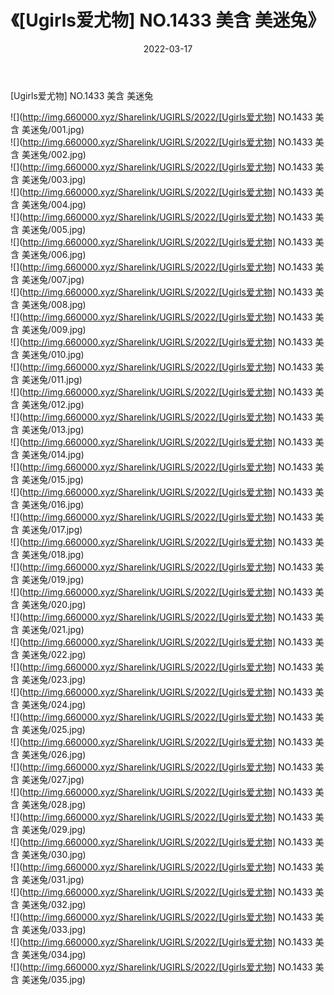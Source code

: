 ﻿---
layout: post
title:  《[Ugirls爱尤物] NO.1433 美含 美迷兔》
date:   2022-03-17
img: http://img.660000.xyz/Sharelink/UGIRLS/2022/[Ugirls爱尤物] NO.1433 美含 美迷兔/000.jpg
categories: [美女, 清纯, 唯美]
---

[Ugirls爱尤物] NO.1433 美含 美迷兔

 ![](http://img.660000.xyz/Sharelink/UGIRLS/2022/[Ugirls爱尤物] NO.1433 美含 美迷兔/001.jpg) <br>![](http://img.660000.xyz/Sharelink/UGIRLS/2022/[Ugirls爱尤物] NO.1433 美含 美迷兔/002.jpg) <br>![](http://img.660000.xyz/Sharelink/UGIRLS/2022/[Ugirls爱尤物] NO.1433 美含 美迷兔/003.jpg) <br>![](http://img.660000.xyz/Sharelink/UGIRLS/2022/[Ugirls爱尤物] NO.1433 美含 美迷兔/004.jpg) <br>![](http://img.660000.xyz/Sharelink/UGIRLS/2022/[Ugirls爱尤物] NO.1433 美含 美迷兔/005.jpg) <br>![](http://img.660000.xyz/Sharelink/UGIRLS/2022/[Ugirls爱尤物] NO.1433 美含 美迷兔/006.jpg) <br>![](http://img.660000.xyz/Sharelink/UGIRLS/2022/[Ugirls爱尤物] NO.1433 美含 美迷兔/007.jpg) <br>![](http://img.660000.xyz/Sharelink/UGIRLS/2022/[Ugirls爱尤物] NO.1433 美含 美迷兔/008.jpg) <br>![](http://img.660000.xyz/Sharelink/UGIRLS/2022/[Ugirls爱尤物] NO.1433 美含 美迷兔/009.jpg) <br>![](http://img.660000.xyz/Sharelink/UGIRLS/2022/[Ugirls爱尤物] NO.1433 美含 美迷兔/010.jpg) <br>![](http://img.660000.xyz/Sharelink/UGIRLS/2022/[Ugirls爱尤物] NO.1433 美含 美迷兔/011.jpg) <br>![](http://img.660000.xyz/Sharelink/UGIRLS/2022/[Ugirls爱尤物] NO.1433 美含 美迷兔/012.jpg) <br>![](http://img.660000.xyz/Sharelink/UGIRLS/2022/[Ugirls爱尤物] NO.1433 美含 美迷兔/013.jpg) <br>![](http://img.660000.xyz/Sharelink/UGIRLS/2022/[Ugirls爱尤物] NO.1433 美含 美迷兔/014.jpg) <br>![](http://img.660000.xyz/Sharelink/UGIRLS/2022/[Ugirls爱尤物] NO.1433 美含 美迷兔/015.jpg) <br>![](http://img.660000.xyz/Sharelink/UGIRLS/2022/[Ugirls爱尤物] NO.1433 美含 美迷兔/016.jpg) <br>![](http://img.660000.xyz/Sharelink/UGIRLS/2022/[Ugirls爱尤物] NO.1433 美含 美迷兔/017.jpg) <br>![](http://img.660000.xyz/Sharelink/UGIRLS/2022/[Ugirls爱尤物] NO.1433 美含 美迷兔/018.jpg) <br>![](http://img.660000.xyz/Sharelink/UGIRLS/2022/[Ugirls爱尤物] NO.1433 美含 美迷兔/019.jpg) <br>![](http://img.660000.xyz/Sharelink/UGIRLS/2022/[Ugirls爱尤物] NO.1433 美含 美迷兔/020.jpg) <br>![](http://img.660000.xyz/Sharelink/UGIRLS/2022/[Ugirls爱尤物] NO.1433 美含 美迷兔/021.jpg) <br>![](http://img.660000.xyz/Sharelink/UGIRLS/2022/[Ugirls爱尤物] NO.1433 美含 美迷兔/022.jpg) <br>![](http://img.660000.xyz/Sharelink/UGIRLS/2022/[Ugirls爱尤物] NO.1433 美含 美迷兔/023.jpg) <br>![](http://img.660000.xyz/Sharelink/UGIRLS/2022/[Ugirls爱尤物] NO.1433 美含 美迷兔/024.jpg) <br>![](http://img.660000.xyz/Sharelink/UGIRLS/2022/[Ugirls爱尤物] NO.1433 美含 美迷兔/025.jpg) <br>![](http://img.660000.xyz/Sharelink/UGIRLS/2022/[Ugirls爱尤物] NO.1433 美含 美迷兔/026.jpg) <br>![](http://img.660000.xyz/Sharelink/UGIRLS/2022/[Ugirls爱尤物] NO.1433 美含 美迷兔/027.jpg) <br>![](http://img.660000.xyz/Sharelink/UGIRLS/2022/[Ugirls爱尤物] NO.1433 美含 美迷兔/028.jpg) <br>![](http://img.660000.xyz/Sharelink/UGIRLS/2022/[Ugirls爱尤物] NO.1433 美含 美迷兔/029.jpg) <br>![](http://img.660000.xyz/Sharelink/UGIRLS/2022/[Ugirls爱尤物] NO.1433 美含 美迷兔/030.jpg) <br>![](http://img.660000.xyz/Sharelink/UGIRLS/2022/[Ugirls爱尤物] NO.1433 美含 美迷兔/031.jpg) <br>![](http://img.660000.xyz/Sharelink/UGIRLS/2022/[Ugirls爱尤物] NO.1433 美含 美迷兔/032.jpg) <br>![](http://img.660000.xyz/Sharelink/UGIRLS/2022/[Ugirls爱尤物] NO.1433 美含 美迷兔/033.jpg) <br>![](http://img.660000.xyz/Sharelink/UGIRLS/2022/[Ugirls爱尤物] NO.1433 美含 美迷兔/034.jpg) <br>![](http://img.660000.xyz/Sharelink/UGIRLS/2022/[Ugirls爱尤物] NO.1433 美含 美迷兔/035.jpg) <br>